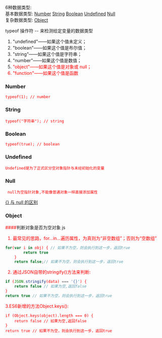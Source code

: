 6种数据类型:  
基本数据类型:
<a href="#number">Number</a> 
<a href="#string">String</a> 
<a href="#boolean">Boolean</a>
<a href="#undefined">Undefined</a> 
<a href="#null">Null</a>  
复杂数据类型: <a href="#object">Object</a>

typeof 操作符 -- 来检测给定变量的数据类型

1. "undefined"——如果这个值未定义；
2. "boolean"——如果这个值是布尔值；
3. "string"——如果这个值是字符串；
4. "number"——如果这个值是数值；
5. <font color=red>"object"——如果这个值是对象或 null；<font>
6. "function"——如果这个值是函数

### <a name="number">Number</a>
```
typeof(1); // number
```

### <a name="string">String</a>
```
typeof("字符串"); // string
```
### <a name="boolean">Boolean</a>
```
typeof(true); // boolean
```
### <a name="undefined">Undefined</a>
```
Undefined是为了正式区分空对象指针与未经初始化的变量
```
### <a name="null">Null</a>
```
 null为空指针对象,不能像普通对象一样直接添加属性
```
<a href="#checkNullObj"> {} 与 null 的区别</a>  

### <a name="object">Object</a>




####<a name="checkNullObj">判断对象是否为空对象 js</a> 


1. 最常见的思路，for...in...遍历属性，为真则为“非空数组”；否则为“空数组”
```javascript
for(var i in obj) { // 如果不为空，则会执行到这一步，返回true
        return true
    }
    return false;// 如果不为空，则会执行到这一步，返回true
```
   

2. 通过JSON自带的stringify()方法来判断:
```javascript
if (JSON.stringify(data) === '{}') {
    return false // 如果为空,返回false
}
return true // 如果不为空，则会执行到这一步，返回true
```

3.ES6新增的方法Object.keys():
```
if (Object.keys(object).length === 0) {
    return false // 如果为空,返回false
}
return true // 如果不为空，则会执行到这一步，返回true
```



